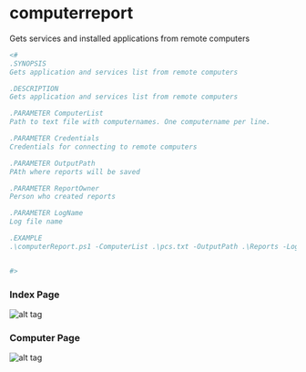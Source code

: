 # computerreport
Gets services and installed applications from remote computers
```powershell
<#
.SYNOPSIS
Gets application and services list from remote computers

.DESCRIPTION
Gets application and services list from remote computers

.PARAMETER ComputerList
Path to text file with computernames. One computername per line.

.PARAMETER Credentials
Credentials for connecting to remote computers

.PARAMETER OutputPath
PAth where reports will be saved

.PARAMETER ReportOwner
Person who created reports

.PARAMETER LogName
Log file name

.EXAMPLE
.\computerReport.ps1 -ComputerList .\pcs.txt -OutputPath .\Reports -LogName 'pclog.log' -Credentials (Get-Credential)


#>
```
### Index Page

![alt tag](http://i.imgur.com/wdOnj3F.png)

### Computer Page

![alt tag](http://i.imgur.com/CWCvatu.png)

